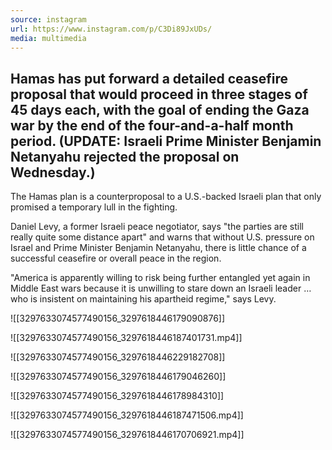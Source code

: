 ```yaml
---
source: instagram
url: https://www.instagram.com/p/C3Di89JxUDs/
media: multimedia
---
```


## Hamas has put forward a detailed ceasefire proposal that would proceed in three stages of 45 days each, with the goal of ending the Gaza war by the end of the four-and-a-half month period. (UPDATE: Israeli Prime Minister Benjamin Netanyahu rejected the proposal on Wednesday.)

The Hamas plan is a counterproposal to a U.S.-backed Israeli plan that only promised a temporary lull in the fighting. 

Daniel Levy, a former Israeli peace negotiator, says "the parties are still really quite some distance apart" and warns that without U.S. pressure on Israel and Prime Minister Benjamin Netanyahu, there is little chance of a successful ceasefire or overall peace in the region. 

"America is apparently willing to risk being further entangled yet again in Middle East wars because it is unwilling to stare down an Israeli leader … who is insistent on maintaining his apartheid regime," says Levy.

![[3297633074577490156_3297618446179090876]]

![[3297633074577490156_3297618446187401731.mp4]]

![[3297633074577490156_3297618446229182708]]

![[3297633074577490156_3297618446179046260]]

![[3297633074577490156_3297618446178984310]]

![[3297633074577490156_3297618446187471506.mp4]]

![[3297633074577490156_3297618446170706921.mp4]]

